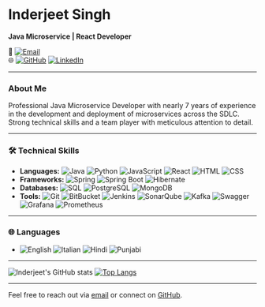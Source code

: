# Inderjeet Singh

**Java Microservice | React Developer**

📧 [![Email](https://img.shields.io/badge/Email-D14836?style=flat&logo=gmail&logoColor=white)](mailto:inderjeetsingh5533@gmail.com)  
🌐 [![GitHub](https://img.shields.io/badge/GitHub-181717?style=flat&logo=github&logoColor=white)](https://github.com/inderjeet5533) [![LinkedIn](https://img.shields.io/badge/LinkedIn-0077B5?style=flat&logo=linkedin&logoColor=white)](https://www.linkedin.com/in/inderjeetsingh5533)

---

### About Me
Professional Java Microservice Developer with nearly 7 years of experience in the development and deployment of microservices across the SDLC. Strong technical skills and a team player with meticulous attention to detail.

---

### 🛠 Technical Skills
- **Languages:** ![Java](https://img.shields.io/badge/-Java-007396?style=flat&logo=java) ![Python](https://img.shields.io/badge/-Python-3776AB?style=flat&logo=python) ![JavaScript](https://img.shields.io/badge/-JavaScript-F7DF1E?style=flat&logo=javascript) ![React](https://img.shields.io/badge/-React-61DAFB?style=flat&logo=react) ![HTML](https://img.shields.io/badge/-HTML5-E34F26?style=flat&logo=html5) ![CSS](https://img.shields.io/badge/-CSS3-1572B6?style=flat&logo=css3)
- **Frameworks:** ![Spring](https://img.shields.io/badge/-Spring-6DB33F?style=flat&logo=spring) ![Spring Boot](https://img.shields.io/badge/-Spring%20Boot-6DB33F?style=flat&logo=spring-boot) ![Hibernate](https://img.shields.io/badge/-Hibernate-59666C?style=flat&logo=hibernate)
- **Databases:** ![SQL](https://img.shields.io/badge/-SQL-4479A1?style=flat&logo=postgresql) ![PostgreSQL](https://img.shields.io/badge/-PostgreSQL-336791?style=flat&logo=postgresql) ![MongoDB](https://img.shields.io/badge/-MongoDB-47A248?style=flat&logo=mongodb)
- **Tools:** ![Git](https://img.shields.io/badge/-Git-F05032?style=flat&logo=git) ![BitBucket](https://img.shields.io/badge/-Bitbucket-0052CC?style=flat&logo=bitbucket) ![Jenkins](https://img.shields.io/badge/-Jenkins-D24939?style=flat&logo=jenkins) ![SonarQube](https://img.shields.io/badge/-SonarQube-4E9BCD?style=flat&logo=sonarqube) ![Kafka](https://img.shields.io/badge/-Apache%20Kafka-231F20?style=flat&logo=apache-kafka) ![Swagger](https://img.shields.io/badge/-Swagger-85EA2D?style=flat&logo=swagger) ![Grafana](https://img.shields.io/badge/-Grafana-F46800?style=flat&logo=grafana) ![Prometheus](https://img.shields.io/badge/-Prometheus-E6522C?style=flat&logo=prometheus)

---

### 🌐 Languages
- ![English](https://img.shields.io/badge/-English-000?style=flat&logo=language) ![Italian](https://img.shields.io/badge/-Italian-000?style=flat&logo=language) ![Hindi](https://img.shields.io/badge/-Hindi-000?style=flat&logo=language) ![Punjabi](https://img.shields.io/badge/-Punjabi-000?style=flat&logo=language)

---

![Inderjeet's GitHub stats](https://github-readme-stats.vercel.app/api?username=inderjeet5533&show_icons=true&theme=transparent) [![Top Langs](https://github-readme-stats.vercel.app/api/top-langs/?username=inderjeet5533&layout=donut)](https://github.com/inderjeet5533/github-readme-stats)

---

Feel free to reach out via [email](mailto:inderjeetsingh5533@gmail.com) or connect on [GitHub](https://github.com/inderjeet5533).

